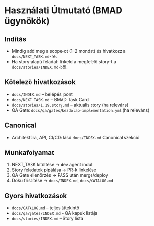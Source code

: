 # Használati Útmutató (BMAD ügynökök)

## Indítás
- Mindig add meg a scope-ot (1–2 mondat) és hivatkozz a `docs/NEXT_TASK.md`-re.
- Ha story-alapú feladat: linkeld a megfelelő story-t a `docs/stories/INDEX.md`-ből.

## Kötelező hivatkozások
- `docs/INDEX.md` – belépési pont
- `docs/NEXT_TASK.md` – BMAD Task Card
- `docs/stories/1.19.story.md` – aktuális story (ha releváns)
- QA Gate: `docs/qa/gates/kezdolap-implementation.yml` (ha releváns)

## Canonical
- Architektúra, API, CI/CD: lásd `docs/INDEX.md` Canonical szekció

## Munkafolyamat
1. NEXT_TASK kitöltése → dev agent indul
2. Story feladatok pipálása → PR-k linkelése
3. QA Gate ellenőrzés → PASS után merge/deploy
4. Doku frissítése → `docs/INDEX.md`, `docs/CATALOG.md`

## Gyors hivatkozások
- `docs/CATALOG.md` – teljes áttekintő
- `docs/qa/gates/INDEX.md` – QA kapuk listája
- `docs/stories/INDEX.md` – Story lista
